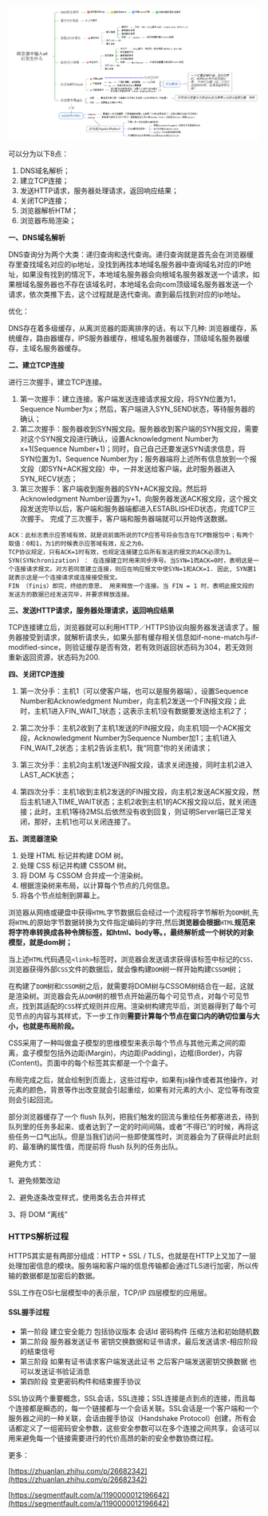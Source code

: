 ![](/assets/explain.png)

可以分为以下8点：

1. DNS域名解析；
2. 建立TCP连接；
3. 发送HTTP请求，服务器处理请求，返回响应结果；
4. 关闭TCP连接；
5. 浏览器解析HTM；
6. 浏览器布局渲染；

**一、DNS域名解析**

DNS查询分为两个大类：递归查询和迭代查询。递归查询就是首先会在浏览器缓存里查找域名对应的ip地址，没找到再找本地域名服务器中查询域名对应的IP地址，如果没有找到的情况下，本地域名服务器会向根域名服务器发送一个请求，如果根域名服务器也不存在该域名时，本地域名会向com顶级域名服务器发送一个请求，依次类推下去，这个过程就是迭代查询。直到最后找到对应的ip地址。

优化：

DNS存在着多级缓存，从离浏览器的距离排序的话，有以下几种: 浏览器缓存，系统缓存，路由器缓存，IPS服务器缓存，根域名服务器缓存，顶级域名服务器缓存，主域名服务器缓存。

**二、建立TCP连接**

进行三次握手，建立TCP连接。

1. 第一次握手：建立连接。客户端发送连接请求报文段，将SYN位置为1，Sequence Number为x；然后，客户端进入SYN\_SEND状态，等待服务器的确认；
2. 第二次握手：服务器收到SYN报文段。服务器收到客户端的SYN报文段，需要对这个SYN报文段进行确认，设置Acknowledgment Number为x+1\(Sequence Number+1\)；同时，自己自己还要发送SYN请求信息，将SYN位置为1，Sequence Number为y；服务器端将上述所有信息放到一个报文段（即SYN+ACK报文段）中，一并发送给客户端，此时服务器进入SYN\_RECV状态；
3. 第三次握手：客户端收到服务器的SYN+ACK报文段。然后将Acknowledgment Number设置为y+1，向服务器发送ACK报文段，这个报文段发送完毕以后，客户端和服务器端都进入ESTABLISHED状态，完成TCP三次握手。
   完成了三次握手，客户端和服务器端就可以开始传送数据。

```
ACK：此标志表示应答域有效，就是说前面所说的TCP应答号将会包含在TCP数据包中；有两个取值：0和1，为1的时候表示应答域有效，反之为0。
TCP协议规定，只有ACK=1时有效，也规定连接建立后所有发送的报文的ACK必须为1。
SYN(SYNchronization) ： 在连接建立时用来同步序号。当SYN=1而ACK=0时，表明这是一个连接请求报文。对方若同意建立连接，则应在响应报文中使SYN=1和ACK=1. 因此, SYN置1就表示这是一个连接请求或连接接受报文。
FIN （finis）即完，终结的意思， 用来释放一个连接。当 FIN = 1 时，表明此报文段的发送方的数据已经发送完毕，并要求释放连接。
```

**三、发送HTTP请求，服务器处理请求，返回响应结果**

TCP连接建立后，浏览器就可以利用HTTP／HTTPS协议向服务器发送请求了。服务器接受到请求，就解析请求头，如果头部有缓存相关信息如if-none-match与if-modified-since，则验证缓存是否有效，若有效则返回状态码为304，若无效则重新返回资源，状态码为200.

**四、关闭TCP连接**

1. 第一次分手：主机1（可以使客户端，也可以是服务器端），设置Sequence Number和Acknowledgment Number，向主机2发送一个FIN报文段；此时，主机1进入FIN\_WAIT\_1状态；这表示主机1没有数据要发送给主机2了；

2. 第二次分手：主机2收到了主机1发送的FIN报文段，向主机1回一个ACK报文段，Acknowledgment Number为Sequence Number加1；主机1进入FIN\_WAIT\_2状态；主机2告诉主机1，我“同意”你的关闭请求；

3. 第三次分手：主机2向主机1发送FIN报文段，请求关闭连接，同时主机2进入LAST\_ACK状态；

4. 第四次分手：主机1收到主机2发送的FIN报文段，向主机2发送ACK报文段，然后主机1进入TIME\_WAIT状态；主机2收到主机1的ACK报文段以后，就关闭连接；此时，主机1等待2MSL后依然没有收到回复，则证明Server端已正常关闭，那好，主机1也可以关闭连接了。

**五、浏览器渲染**

1. 处理 HTML 标记并构建 DOM 树。
2. 处理 CSS 标记并构建 CSSOM 树。
3. 将 DOM 与 CSSOM 合并成一个渲染树。
4. 根据渲染树来布局，以计算每个节点的几何信息。
5. 将各个节点绘制到屏幕上。

浏览器从网络或硬盘中获得`HTML`字节数据后会经过一个流程将字节解析为`DOM`树,先将`HTML`的原始字节数据转换为文件指定编码的字符,然后**浏览器会根据**`HTML`**规范来将字符串转换成各种令牌标签，如html、body等。，最终解析成一个树状的对象模型，就是dom树；**

当上述`HTML`代码遇见`<link>`标签时，浏览器会发送请求获得该标签中标记的`CSS，`浏览器获得外部`CSS`文件的数据后，就会像构建`DOM`树一样开始构建`CSSOM`树；

在构建了`DOM`树和`CSSOM`树之后，就需要将DOM树与CSSOM树结合在一起，这就是渲染树。浏览器会先从`DOM`树的根节点开始遍历每个可见节点，对每个可见节点，找到其适配的`CSS`样式规则并应用。渲染树构建完毕后，浏览器得到了每个可见节点的内容与其样式，下一步工作则**需要计算每个节点在窗口内的确切位置与大小，也就是布局阶段。**

CSS采用了一种叫做盒子模型的思维模型来表示每个节点与其他元素之间的距离，盒子模型包括外边距\(Margin\)，内边距\(Padding\)，边框\(Border\)，内容\(Content\)。页面中的每个标签其实都是一个个盒子。

布局完成之后，就会绘制到页面上，这些过程中，如果有js操作或者其他操作，对元素的颜色，背景等作出改变就会引起重绘，如果有对元素的大小、定位等有改变则会引起回流。

部分浏览器缓存了一个 flush 队列，把我们触发的回流与重绘任务都塞进去，待到队列里的任务多起来、或者达到了一定的时间间隔，或者“不得已”的时候，再将这些任务一口气出队。但是当我们访问一些即使属性时，浏览器会为了获得此时此刻的、最准确的属性值，而提前将 flush 队列的任务出队。

避免方式：

1、避免频繁改动

2、避免逐条改变样式，使用类名去合并样式

3、将 DOM “离线”

### HTTPS解析过程

HTTPS其实是有两部分组成：HTTP + SSL / TLS，也就是在HTTP上又加了一层处理加密信息的模块。服务端和客户端的信息传输都会通过TLS进行加密，所以传输的数据都是加密后的数据。

SSL工作在OSI七层模型中的表示层，TCP/IP 四层模型的应用层。

#### SSL握手过程

* 第一阶段 建立安全能力 包括协议版本 会话Id 密码构件 压缩方法和初始随机数
* 第二阶段 服务器发送证书 密钥交换数据和证书请求，最后发送请求-相应阶段的结束信号
* 第三阶段 如果有证书请求客户端发送此证书 之后客户端发送密钥交换数据 也可以发送证书验证消息
* 第四阶段 变更密码构件和结束握手协议

SSL协议两个重要概念，SSL会话，SSL连接；SSL连接是点到点的连接，而且每个连接都是瞬态的，每一个链接都与一个会话关联。SSL会话是一个客户端和一个服务器之间的一种关联，会话由握手协议（Handshake Protocol）创建，所有会话都定义了一组密码安全参数，这些安全参数可以在多个连接之间共享，会话可以用来避免每一个链接需要进行的代价高昂的新的安全参数协商过程。

更多：

[https://zhuanlan.zhihu.com/p/26682342](https://zhuanlan.zhihu.com/p/26682342)

[https://segmentfault.com/a/1190000012196642](https://segmentfault.com/a/1190000012196642)

